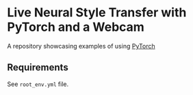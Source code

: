 # Live Neural Style Transfer with PyTorch and a Webcam

A repository showcasing examples of using [PyTorch](https://github.com/pytorch/pytorch)


## Requirements
See `root_env.yml` file.